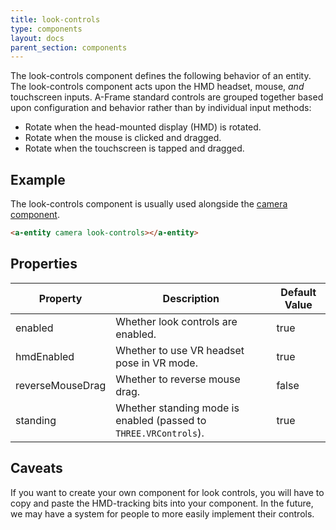 ```yaml
---
title: look-controls
type: components
layout: docs
parent_section: components
---
```


The look-controls component defines the following behavior of an entity. The
look-controls component acts upon the HMD headset, mouse, *and* touchscreen
inputs. A-Frame standard controls are grouped together based upon configuration
and behavior rather than by individual input methods:

- Rotate when the head-mounted display (HMD) is rotated.
- Rotate when the mouse is clicked and dragged.
- Rotate when the touchscreen is tapped and dragged.

## Example

The look-controls component is usually used alongside the [camera
component](camera.md).

```html
<a-entity camera look-controls></a-entity>
```

## Properties

| Property         | Description                                                      | Default Value |
|------------------|------------------------------------------------------------------|---------------|
| enabled          | Whether look controls are enabled.                               | true          |
| hmdEnabled       | Whether to use VR headset pose in VR mode.                       | true          |
| reverseMouseDrag | Whether to reverse mouse drag.                                   | false         |
| standing         | Whether standing mode is enabled (passed to `THREE.VRControls`). | true          |

## Caveats

If you want to create your own component for look controls, you will have to
copy and paste the HMD-tracking bits into your component. In the future, we may
have a system for people to more easily implement their controls.
